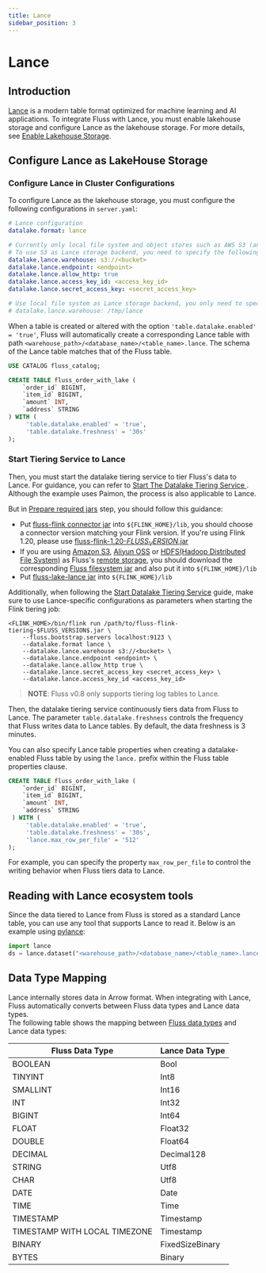 ```yaml
---
title: Lance
sidebar_position: 3
---
```


# Lance

## Introduction

[Lance](https://lancedb.github.io/lance/) is a modern table format optimized for machine learning and AI applications. 
To integrate Fluss with Lance, you must enable lakehouse storage and configure Lance as the lakehouse storage. For more details, see [Enable Lakehouse Storage](maintenance/tiered-storage/lakehouse-storage.md#enable-lakehouse-storage).

## Configure Lance as LakeHouse Storage

### Configure Lance in Cluster Configurations

To configure Lance as the lakehouse storage, you must configure the following configurations in `server.yaml`:
```yaml
# Lance configuration
datalake.format: lance

# Currently only local file system and object stores such as AWS S3 (and compatible stores) are supported as storage backends for Lance
# To use S3 as Lance storage backend, you need to specify the following properties
datalake.lance.warehouse: s3://<bucket>
datalake.lance.endpoint: <endpoint>
datalake.lance.allow_http: true
datalake.lance.access_key_id: <access_key_id>
datalake.lance.secret_access_key: <secret_access_key>

# Use local file system as Lance storage backend, you only need to specify the following property
# datalake.lance.warehouse: /tmp/lance
```

When a table is created or altered with the option `'table.datalake.enabled' = 'true'`, Fluss will automatically create a corresponding Lance table with path `<warehouse_path>/<database_name>/<table_name>.lance`.
The schema of the Lance table matches that of the Fluss table.

```sql title="Flink SQL"
USE CATALOG fluss_catalog;

CREATE TABLE fluss_order_with_lake (
    `order_id` BIGINT,
    `item_id` BIGINT,
    `amount` INT,
    `address` STRING
) WITH (
     'table.datalake.enabled' = 'true',
     'table.datalake.freshness' = '30s'
);
```

### Start Tiering Service to Lance
Then, you must start the datalake tiering service to tier Fluss's data to Lance. For guidance, you can refer to [Start The Datalake Tiering Service
](maintenance/tiered-storage/lakehouse-storage.md#start-the-datalake-tiering-service). Although the example uses Paimon, the process is also applicable to Lance. 

But in [Prepare required jars](maintenance/tiered-storage/lakehouse-storage.md#prepare-required-jars) step, you should follow this guidance:
- Put [fluss-flink connector jar](/downloads) into `${FLINK_HOME}/lib`, you should choose a connector version matching your Flink version. If you're using Flink 1.20, please use [fluss-flink-1.20-$FLUSS_VERSION$.jar](https://repo1.maven.org/maven2/org/apache/fluss/fluss-flink-1.20/$FLUSS_VERSION$/fluss-flink-1.20-$FLUSS_VERSION$.jar)
- If you are using [Amazon S3](http://aws.amazon.com/s3/), [Aliyun OSS](https://www.aliyun.com/product/oss) or [HDFS(Hadoop Distributed File System)](https://hadoop.apache.org/docs/stable/) as Fluss's [remote storage](maintenance/tiered-storage/remote-storage.md),
  you should download the corresponding [Fluss filesystem jar](/downloads#filesystem-jars) and also put it into `${FLINK_HOME}/lib`
- Put [fluss-lake-lance jar](https://repo1.maven.org/maven2/org/apache/fluss/fluss-lake-lance/$FLUSS_VERSION$/fluss-lake-lance-$FLUSS_VERSION$.jar) into `${FLINK_HOME}/lib`

Additionally, when following the [Start Datalake Tiering Service](maintenance/tiered-storage/lakehouse-storage.md#start-datalake-tiering-service) guide, make sure to use Lance-specific configurations as parameters when starting the Flink tiering job:
```shell
<FLINK_HOME>/bin/flink run /path/to/fluss-flink-tiering-$FLUSS_VERSION$.jar \
    --fluss.bootstrap.servers localhost:9123 \
    --datalake.format lance \
    --datalake.lance.warehouse s3://<bucket> \
    --datalake.lance.endpoint <endpoint> \
    --datalake.lance.allow_http true \
    --datalake.lance.secret_access_key <secret_access_key> \
    --datalake.lance.access_key_id <access_key_id>
```

> **NOTE**: Fluss v0.8 only supports tiering log tables to Lance.

Then, the datalake tiering service continuously tiers data from Fluss to Lance. The parameter `table.datalake.freshness` controls the frequency that Fluss writes data to Lance tables. By default, the data freshness is 3 minutes.

You can also specify Lance table properties when creating a datalake-enabled Fluss table by using the `lance.` prefix within the Fluss table properties clause.

```sql title="Flink SQL"
CREATE TABLE fluss_order_with_lake (
    `order_id` BIGINT,
    `item_id` BIGINT,
    `amount` INT,
    `address` STRING
 ) WITH (
     'table.datalake.enabled' = 'true',
     'table.datalake.freshness' = '30s',
     'lance.max_row_per_file' = '512'
);
```

For example, you can specify the property `max_row_per_file` to control the writing behavior when Fluss tiers data to Lance.

## Reading with Lance ecosystem tools

Since the data tiered to Lance from Fluss is stored as a standard Lance table, you can use any tool that supports Lance to read it. Below is an example using [pylance](https://pypi.org/project/pylance/):

```python title="Lance Python"
import lance
ds = lance.dataset("<warehouse_path>/<database_name>/<table_name>.lance")
```

## Data Type Mapping

Lance internally stores data in Arrow format.
When integrating with Lance, Fluss automatically converts between Fluss data types and Lance data types.  
The following table shows the mapping between [Fluss data types](table-design/data-types.md) and Lance data types:

| Fluss Data Type               | Lance Data Type |
|-------------------------------|-----------------|
| BOOLEAN                       | Bool            |
| TINYINT                       | Int8            |
| SMALLINT                      | Int16           |
| INT                           | Int32           |
| BIGINT                        | Int64           |
| FLOAT                         | Float32         |
| DOUBLE                        | Float64         |
| DECIMAL                       | Decimal128      |
| STRING                        | Utf8            |
| CHAR                          | Utf8            |
| DATE                          | Date            |
| TIME                          | Time            |
| TIMESTAMP                     | Timestamp       |
| TIMESTAMP WITH LOCAL TIMEZONE | Timestamp       |
| BINARY                        | FixedSizeBinary |
| BYTES                         | Binary          |